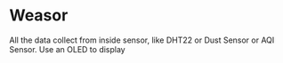 # Weasor
All the data collect from inside sensor, like DHT22 or Dust Sensor or AQI Sensor. Use an OLED to display
